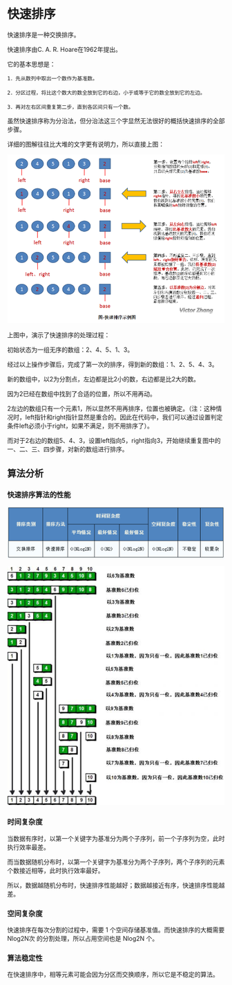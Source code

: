 # 快速排序


快速排序是一种交换排序。

快速排序由C. A. R. Hoare在1962年提出。

它的基本思想是：

    1．先从数列中取出一个数作为基准数。

    2．分区过程，将比这个数大的数全放到它的右边，小于或等于它的数全放到它的左边。

    3．再对左右区间重复第二步，直到各区间只有一个数。

虽然快速排序称为分治法，但分治法这三个字显然无法很好的概括快速排序的全部步骤。

详细的图解往往比大堆的文字更有说明力，所以直接上图：

![](images/689cfaaa8877558bd3219f8bbc31d119_318837-20160421155746320-2138416137.png)

上图中，演示了快速排序的处理过程：

初始状态为一组无序的数组：2、4、5、1、3。

经过以上操作步骤后，完成了第一次的排序，得到新的数组：1、2、5、4、3。

新的数组中，以2为分割点，左边都是比2小的数，右边都是比2大的数。

因为2已经在数组中找到了合适的位置，所以不用再动。

2左边的数组只有一个元素1，所以显然不用再排序，位置也被确定。（注：这种情况时，left指针和right指针显然是重合的。因此在代码中，我们可以通过设置判定条件left必须小于right，如果不满足，则不用排序了）。

而对于2右边的数组5、4、3，设置left指向5，right指向3，开始继续重复图中的一、二、三、四步骤，对新的数组进行排序。

## 算法分析

### 快速排序算法的性能

![](images/1495270167(1).jpg)

![](images/d04da7f077b0ccb3f82364f4fd21d7af_wKiom1MUSRPjUTOIAAC-kWvhNhc591.jpg)

### 时间复杂度

当数据有序时，以第一个关键字为基准分为两个子序列，前一个子序列为空，此时执行效率最差。

而当数据随机分布时，以第一个关键字为基准分为两个子序列，两个子序列的元素个数接近相等，此时执行效率最好。

所以，数据越随机分布时，快速排序性能越好；数据越接近有序，快速排序性能越差。

### 空间复杂度

快速排序在每次分割的过程中，需要 1 个空间存储基准值。而快速排序的大概需要 Nlog2N次 的分割处理，所以占用空间也是 Nlog2N 个。

### 算法稳定性

在快速排序中，相等元素可能会因为分区而交换顺序，所以它是不稳定的算法。














